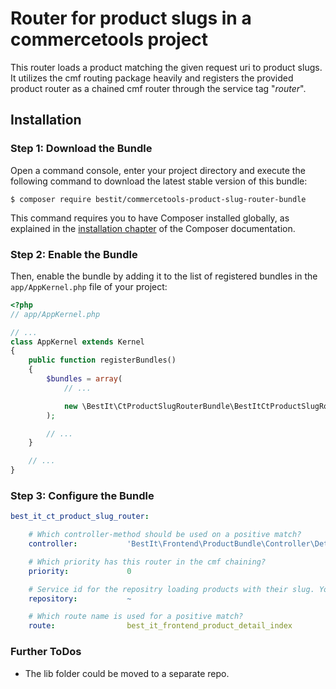 # Router for product slugs in a commercetools project

This router loads a product matching the given  request uri to product slugs. It utilizes the cmf routing package heavily and registers the provided product router as a chained cmf router through the service tag "_router_".

## Installation

### Step 1: Download the Bundle

Open a command console, enter your project directory and execute the
following command to download the latest stable version of this bundle:

```console
$ composer require bestit/commercetools-product-slug-router-bundle
```

This command requires you to have Composer installed globally, as explained
in the [installation chapter](https://getcomposer.org/doc/00-intro.md)
of the Composer documentation.

### Step 2: Enable the Bundle

Then, enable the bundle by adding it to the list of registered bundles
in the `app/AppKernel.php` file of your project:

```php
<?php
// app/AppKernel.php

// ...
class AppKernel extends Kernel
{
    public function registerBundles()
    {
        $bundles = array(
            // ...

            new \BestIt\CtProductSlugRouterBundle\BestItCtProductSlugRouterBundle(),
        );

        // ...
    }

    // ...
}
```

### Step 3: Configure the Bundle

```yaml
best_it_ct_product_slug_router:

    # Which controller-method should be used on a positive match?
    controller:           'BestIt\Frontend\ProductBundle\Controller\DetailController::indexAction'

    # Which priority has this router in the cmf chaining?
    priority:             0

    # Service id for the repositry loading products with their slug. You should fulfill the provided interface.
    repository:           ~

    # Which route name is used for a positive match?
    route:                best_it_frontend_product_detail_index
```

### Further ToDos

* The lib folder could be moved to a separate repo.
